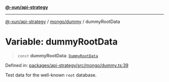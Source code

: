 [**@-xun/api-strategy**](../../../README.md)

***

[@-xun/api-strategy](../../../README.md) / [mongo/dummy](../README.md) / dummyRootData

# Variable: dummyRootData

> `const` **dummyRootData**: [`DummyRootData`](../type-aliases/DummyRootData.md)

Defined in: [packages/api-strategy/src/mongo/dummy.ts:39](https://github.com/Xunnamius/api-utils/blob/51ed4560620e631b81b4890e48c56dab5e8d6449/packages/api-strategy/src/mongo/dummy.ts#L39)

Test data for the well-known `root` database.
